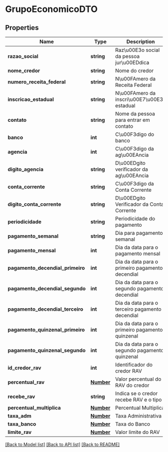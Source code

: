 # GrupoEconomicoDTO

## Properties
Name | Type | Description | Notes
------------ | ------------- | ------------- | -------------
**razao_social** | **string** | Raz\u00E3o social da pessoa jur\u00EDdica | 
**nome_credor** | **string** | Nome do credor | [optional] 
**numero_receita_federal** | **string** | N\u00FAmero da Receita Federal | 
**inscricao_estadual** | **string** | N\u00FAmero da inscri\u00E7\u00E3o estadual | [optional] 
**contato** | **string** | Nome da pessoa para entrar em contato | [optional] 
**banco** | **int** | C\u00F3digo do banco | [optional] 
**agencia** | **int** | C\u00F3digo da ag\u00EAncia | [optional] 
**digito_agencia** | **string** | D\u00EDgito verificador da ag\u00EAncia | [optional] 
**conta_corrente** | **string** | C\u00F3digo da Conta Corrente | [optional] 
**digito_conta_corrente** | **string** | D\u00EDgito Verificador da Conta Corrente | [optional] 
**periodicidade** | **string** | Periodicidade do pagamento | 
**pagamento_semanal** | **string** | Dia para pagamento semanal | [optional] 
**pagamento_mensal** | **int** | Dia da data para o pagamento mensal | [optional] 
**pagamento_decendial_primeiro** | **int** | Dia da data para o primeiro pagamento decendial | [optional] 
**pagamento_decendial_segundo** | **int** | Dia da data para o segundo pagamento decendial | [optional] 
**pagamento_decendial_terceiro** | **int** | Dia da data para o terceiro pagamento decendial | [optional] 
**pagamento_quinzenal_primeiro** | **int** | Dia da data para o primeiro pagamento quinzenal | [optional] 
**pagamento_quinzenal_segundo** | **int** | Dia da data para o segundo pagamento quinzenal | [optional] 
**id_credor_rav** | **int** | Identificador do credor RAV | 
**percentual_rav** | [**Number**](Number.md) | Valor percentual do RAV do credor | 
**recebe_rav** | **string** | Indica se o credor recebe RAV e o tipo | [optional] 
**percentual_multiplica** | [**Number**](Number.md) | Percentual Multiplica | [optional] 
**taxa_adm** | [**Number**](Number.md) | Taxa Administrativa | [optional] 
**taxa_banco** | [**Number**](Number.md) | Taxa do Banco | [optional] 
**limite_rav** | [**Number**](Number.md) | Valor limite do RAV | [optional] 

[[Back to Model list]](../README.md#documentation-for-models) [[Back to API list]](../README.md#documentation-for-api-endpoints) [[Back to README]](../README.md)



